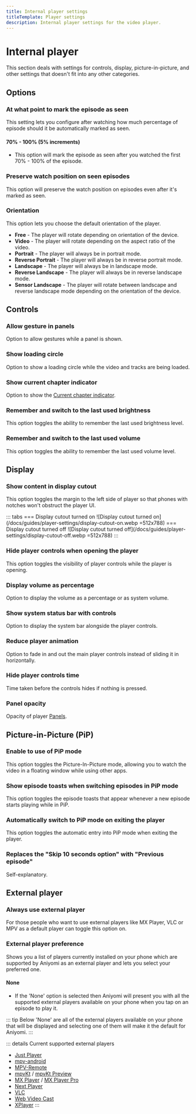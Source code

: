 ```yaml
---
title: Internal player settings
titleTemplate: Player settings
description: Internal player settings for the video player.
---
```


# Internal player

This section deals with settings for controls, display, picture-in-picture, and other settings that doesn't fit into any other categories.

## Options

### At what point to mark the episode as seen <Badge type="info" text="85%" />

This setting lets you configure after watching how much percentage of episode should it be automatically marked as seen.

#### 70% - 100% (5% increments)
- This option will mark the episode as seen after you watched the first 70% - 100% of the episode.

### Preserve watch position on seen episodes <Badge text="On" type="info" />
This option will preserve the watch position on episodes even after it's marked as seen.

### Orientation <Badge type="info" text="Sensor landscape" />

This option lets you choose the default orientation of the player.
- **Free** - The player will rotate depending on orientation of the device.
- **Video** - The player will rotate depending on the aspect ratio of the video.
- **Portrait** - The player will always be in portrait mode.
- **Reverse Portrait** - The player will always be in reverse portrait mode.
- **Landscape** - The player will always be in landscape mode.
- **Reverse Landscape** - The player will always be in reverse landscape mode.
- **Sensor Landscape** - The player will rotate between landscape and reverse landscape mode depending on the orientation of the device.

## Controls

### Allow gesture in panels <Badge text="Off" type="info" />

Option to allow gestures while a panel is shown.

### Show loading circle <Badge text="On" type="info" />

Option to show a loading circle while the video and tracks are being loaded.

### Show current chapter indicator <Badge text="On" type="info" />

Option to show the [Current chapter indicator](/docs/guides/video-player/#chapter).

### Remember and switch to the last used brightness <Badge text="Off" type="info" />

This option toggles the ability to remember the last used brightness level.

### Remember and switch to the last used volume <Badge text="Off" type="info" />

This option toggles the ability to remember the last used volume level.

## Display

### Show content in display cutout <Badge text="On" type="info" />
This option toggles the margin to the left side of player so that phones with notches won't obstruct the player UI.

::: tabs
=== Display cutout turned on
![Display cutout turned on](/docs/guides/player-settings/display-cutout-on.webp =512x788)
=== Display cutout turned off
![Display cutout turned off](/docs/guides/player-settings/display-cutout-off.webp =512x788)
:::

### Hide player controls when opening the player <Badge text="Off" type="info" />

This option toggles the visibility of player controls while the player is opening.

### Display volume as percentage <Badge text="On" type="info" />

Option to display the volume as a percentage or as system volume.

### Show system status bar with controls <Badge text="Off" type="info" />

Option to display the system bar alongside the player controls.

### Reduce player animation <Badge text="Off" type="info" />

Option to fade in and out the main player controls instead of sliding it in horizontally.

### Hide player controls time <Badge type="info" text="4000 ms" />

Time taken before the controls hides if nothing is pressed.

### Panel opacity <Badge type="info" text="60%" />

Opacity of player [Panels](/docs/guides/video-player/panels).

## Picture-in-Picture (PiP)

### Enable to use of PiP mode <Badge text="Off" type="info" />

This option toggles the Picture-In-Picture mode, allowing you to watch the video in a floating window while using other apps.

### Show episode toasts when switching episodes in PiP mode <Badge text="On" type="info" />

This option toggles the episode toasts that appear whenever a new episode starts playing while in PiP.

### Automatically switch to PiP mode on exiting the player <Badge text="Off" type="info" />

This option toggles the automatic entry into PiP mode when exiting the player.

### Replaces the "Skip 10 seconds option" with "Previous episode" <Badge text="Off" type="info" />

Self-explanatory.

## External player

### Always use external player <Badge text="Off" type="info" />
For those people who want to use external players like MX Player, VLC or MPV as a default player can toggle this option on.

### External player preference <Badge text="None" type="info" />
Shows you a list of players currently installed on your phone which are supported by Aniyomi as an external player and lets you select your preferred one.

#### None
- If the 'None' option is selected then Aniyomi will present you with all the supported external players available on your phone when you tap on an episode to play it.

::: tip
Below 'None' are all of the external players available on your phone that will be displayed and selecting one of them will make it the default for Aniyomi.
:::

<!-- markdownlint-disable MD004 -->
::: details Current supported external players
* [Just Player](https://play.google.com/store/apps/details?id=com.brouken.player)
* [mpv-android](https://play.google.com/store/apps/details?id=is.xyz.mpv)
* [MPV-Remote](https://github.com/husudosu/mpv-remote-app)
* [mpvKt](https://play.google.com/store/apps/details?id=live.mehiz.mpvkt) / [mpvKt Preview](https://github.com/abdallahmehiz/mpvKt)
* [MX Player](https://play.google.com/store/apps/details?id=com.mxtech.videoplayer.ad) / [MX Player Pro](https://play.google.com/store/apps/details?id=com.mxtech.videoplayer.pro)
* [Next Player](https://play.google.com/store/apps/details?id=dev.anilbeesetti.nextplayer)
* [VLC](https://play.google.com/store/apps/details?id=org.videolan.vlc)
* [Web Video Cast](https://play.google.com/store/apps/details?id=com.instantbits.cast.webvideo)
* [XPlayer](https://play.google.com/store/apps/details?id=video.player.videoplayer)
  :::
<!-- markdownlint-enable MD004 -->
